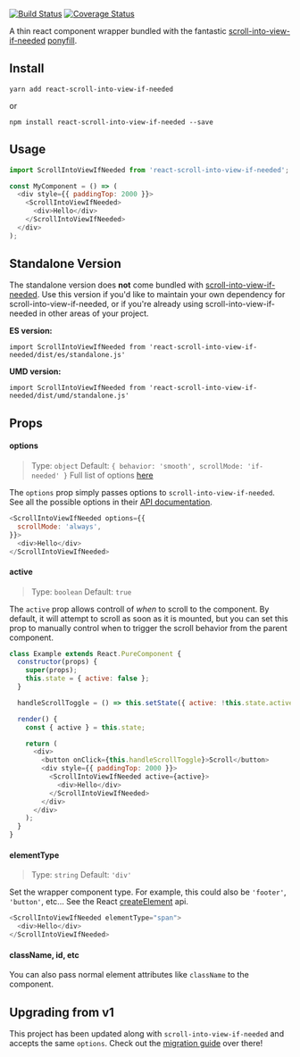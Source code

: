 [![Build Status](https://travis-ci.org/icd2k3/react-scroll-into-view-if-needed.svg?branch=master)](https://travis-ci.org/icd2k3/react-scroll-into-view-if-needed)
[![Coverage Status](https://coveralls.io/repos/github/icd2k3/react-scroll-into-view-if-needed/badge.svg)](https://coveralls.io/github/icd2k3/react-scroll-into-view-if-needed)

A thin react component wrapper bundled with the fantastic [scroll-into-view-if-needed](https://www.npmjs.com/package/scroll-into-view-if-needed) [ponyfill](https://ponyfill.com).

## Install

`yarn add react-scroll-into-view-if-needed`

or

`npm install react-scroll-into-view-if-needed --save`

## Usage

```js
import ScrollIntoViewIfNeeded from 'react-scroll-into-view-if-needed';

const MyComponent = () => (
  <div style={{ paddingTop: 2000 }}>
    <ScrollIntoViewIfNeeded>
      <div>Hello</div>
    </ScrollIntoViewIfNeeded>
  </div>
);
```

## Standalone Version

The standalone version does **not** come bundled with [scroll-into-view-if-needed](https://www.npmjs.com/package/scroll-into-view-if-needed). Use this version if you'd like to maintain your own dependency for scroll-into-view-if-needed, or if you're already using scroll-into-view-if-needed in other areas of your project.

**ES version:**

`import ScrollIntoViewIfNeeded from 'react-scroll-into-view-if-needed/dist/es/standalone.js'`

**UMD version:**

`import ScrollIntoViewIfNeeded from 'react-scroll-into-view-if-needed/dist/umd/standalone.js'`


## Props

#### options
> Type: `object`
> Default: `{ behavior: 'smooth', scrollMode: 'if-needed' }`
> Full list of options [here](https://www.npmjs.com/package/scroll-into-view-if-needed#api)

The `options` prop simply passes options to `scroll-into-view-if-needed`. See all the possible options in their [API documentation](https://www.npmjs.com/package/scroll-into-view-if-needed#api).

```js
<ScrollIntoViewIfNeeded options={{
  scrollMode: 'always',
}}>
  <div>Hello</div>
</ScrollIntoViewIfNeeded>
```

#### active
> Type: `boolean`
> Default: `true`

The `active` prop allows controll of _when_ to scroll to the component. By default, it will attempt to scroll as soon as it is mounted, but you can set this prop to manually control when to trigger the scroll behavior from the parent component.

```js
class Example extends React.PureComponent {
  constructor(props) {
    super(props);
    this.state = { active: false };
  }

  handleScrollToggle = () => this.setState({ active: !this.state.active });

  render() {
    const { active } = this.state;

    return (
      <div>
        <button onClick={this.handleScrollToggle}>Scroll</button>
        <div style={{ paddingTop: 2000 }}>
          <ScrollIntoViewIfNeeded active={active}>
            <div>Hello</div>
          </ScrollIntoViewIfNeeded>
        </div>
      </div>
    );
  }
}
```

#### elementType
> Type: `string`
> Default: `'div'`

Set the wrapper component type. For example, this could also be `'footer'`, `'button'`, etc...  See the React [createElement](https://reactjs.org/docs/react-api.html#createelement) api.

```js
<ScrollIntoViewIfNeeded elementType="span">
  <div>Hello</div>
</ScrollIntoViewIfNeeded>
```

#### className, id, etc

You can also pass normal element attributes like `className` to the component.

## Upgrading from v1

This project has been updated along with `scroll-into-view-if-needed` and accepts the same `options`. Check out the [migration guide](https://www.npmjs.com/package/scroll-into-view-if-needed#breaking-api-changes-from-v1) over there!

